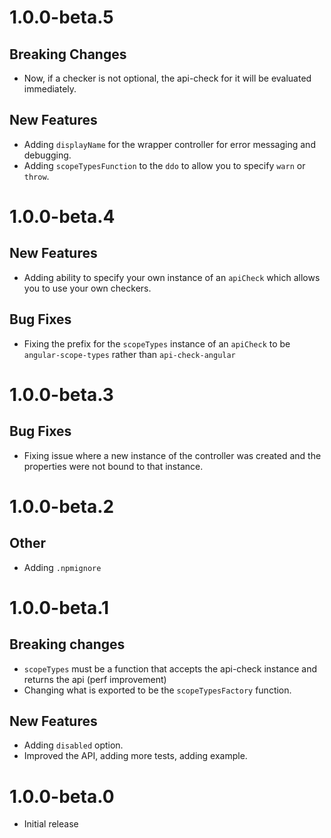 # 1.0.0-beta.5

## Breaking Changes

- Now, if a checker is not optional, the api-check for it will be evaluated immediately.

## New Features

- Adding `displayName` for the wrapper controller for error messaging and debugging.
- Adding `scopeTypesFunction` to the `ddo` to allow you to specify `warn` or `throw`.

# 1.0.0-beta.4

## New Features

- Adding ability to specify your own instance of an `apiCheck` which allows you to use your own checkers.

## Bug Fixes

- Fixing the prefix for the `scopeTypes` instance of an `apiCheck` to be `angular-scope-types` rather than `api-check-angular`

# 1.0.0-beta.3

## Bug Fixes

- Fixing issue where a new instance of the controller was created and the properties were not bound to that instance.

# 1.0.0-beta.2

## Other

- Adding `.npmignore`

# 1.0.0-beta.1

## Breaking changes

- `scopeTypes` must be a function that accepts the api-check instance and returns the api (perf improvement)
- Changing what is exported to be the `scopeTypesFactory` function.

## New Features

- Adding `disabled` option.
- Improved the API, adding more tests, adding example.

# 1.0.0-beta.0

- Initial release
